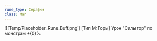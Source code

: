 ```yaml
---
rune_type: Серафим
class: Маг
---
```

![[Temp/Placeholder_Rune_Buff.png]]
[Тип М: Горы] Урон "Силы гор" по монстрам +{0}%.
